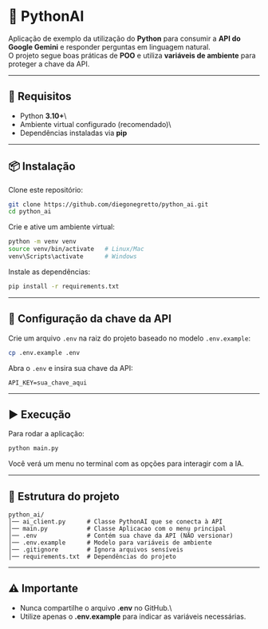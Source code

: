 # 🐍 PythonAI

Aplicação de exemplo da utilização do **Python** para consumir a **API do Google Gemini** e
responder perguntas em linguagem natural.\
O projeto segue boas práticas de **POO** e utiliza **variáveis de
ambiente** para proteger a chave da API.

------------------------------------------------------------------------

## 🚀 Requisitos

-   Python **3.10+**\
-   Ambiente virtual configurado (recomendado)\
-   Dependências instaladas via **pip**

------------------------------------------------------------------------

## 📦 Instalação

Clone este repositório:

``` bash
git clone https://github.com/diegonegretto/python_ai.git
cd python_ai
```

Crie e ative um ambiente virtual:

``` bash
python -m venv venv
source venv/bin/activate   # Linux/Mac
venv\Scripts\activate      # Windows
```

Instale as dependências:

``` bash
pip install -r requirements.txt
```

------------------------------------------------------------------------

## 🔑 Configuração da chave da API

Crie um arquivo `.env` na raiz do projeto baseado no modelo
`.env.example`:

``` bash
cp .env.example .env
```

Abra o `.env` e insira sua chave da API:

``` env
API_KEY=sua_chave_aqui
```

------------------------------------------------------------------------

## ▶️ Execução

Para rodar a aplicação:

``` bash
python main.py
```

Você verá um menu no terminal com as opções para interagir com a IA.

------------------------------------------------------------------------

## 📂 Estrutura do projeto

    python_ai/
    │── ai_client.py      # Classe PythonAI que se conecta à API
    │── main.py           # Classe Aplicacao com o menu principal
    │── .env              # Contém sua chave da API (NÃO versionar)
    │── .env.example      # Modelo para variáveis de ambiente
    │── .gitignore        # Ignora arquivos sensíveis
    │── requirements.txt  # Dependências do projeto

------------------------------------------------------------------------

## ⚠️ Importante

-   Nunca compartilhe o arquivo **.env** no GitHub.\
-   Utilize apenas o **.env.example** para indicar as variáveis
    necessárias.
